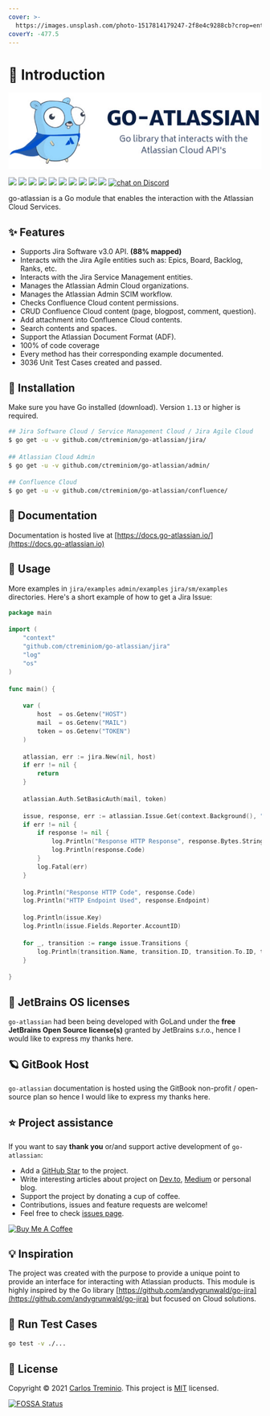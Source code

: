```yaml
---
cover: >-
  https://images.unsplash.com/photo-1517814179247-2f8e4c9288cb?crop=entropy&cs=srgb&fm=jpg&ixid=MnwxOTcwMjR8MHwxfHNlYXJjaHw5fHxtaW5pbWFsaXN0JTIwYmx1ZXxlbnwwfHx8fDE2MzU3NDM4OTU&ixlib=rb-1.2.1&q=85
coverY: -477.5
---
```


# 📑 Introduction

![](.gitbook/assets/131232958-022b0382-e6bc-42db-97b6-82fbd190e19a.png)

&#x20;[![](https://img.shields.io/github/v/release/ctreminiom/go-atlassian)](https://github.com/ctreminiom/go-atlassian/releases/latest) [![](https://pkg.go.dev/badge/github.com/ctreminiom/go-atlassian)](https://pkg.go.dev/github.com/ctreminiom/go-atlassian) [![](https://goreportcard.com/badge/ctreminiom/go-atlassian)](https://goreportcard.com/report/github.com/ctreminiom/go-atlassian) [![](https://app.fossa.com/api/projects/git%2Bgithub.com%2Fctreminiom%2Fgo-atlassian.svg?type=shield)](https://app.fossa.com/projects/git%2Bgithub.com%2Fctreminiom%2Fgo-atlassian?ref=badge\_shield) [![](https://codecov.io/gh/ctreminiom/go-atlassian/branch/main/graph/badge.svg?token=G0KPNMTIRV)](https://codecov.io/gh/ctreminiom/go-atlassian) [![](https://app.codacy.com/project/badge/Grade/fe5c1b3c9fd64f84989ae51c42803456)](https://www.codacy.com/gh/ctreminiom/go-atlassian/dashboard) [![](https://img.shields.io/badge/license-MIT-blue.svg)](https://github.com/ctreminiom/go-atlassian/blob/master/LICENSE) [![](https://img.shields.io/github/workflow/status/ctreminiom/go-atlassian/Testing?label=%F0%9F%A7%AA%20tests\&style=flat\&color=75C46B)](https://github.com/ctreminiom/go-atlassian/actions?query=workflow%3ATesting) [![](https://img.shields.io/badge/%F0%9F%92%A1%20go-documentation-00ACD7.svg?style=flat)](https://docs.go-atlassian.io) [![](https://bestpractices.coreinfrastructure.org/projects/4861/badge)](https://bestpractices.coreinfrastructure.org/projects/4861) [![chat on Discord](https://img.shields.io/discord/838149936101064724.svg?label=\&logo=discord\&logoColor=ffffff\&color=7389D8\&labelColor=6A7EC2)](https://discord.gg/yqaQFYHS)

go-atlassian is a Go module that enables the interaction with the Atlassian Cloud Services.

## ✨ Features

* Supports Jira Software v3.0 API. **(88% mapped)**
* Interacts with the Jira Agile entities such as: Epics, Board, Backlog, Ranks, etc.
* Interacts with the Jira Service Management entities.
* Manages the Atlassian Admin Cloud organizations.
* Manages the Atlassian Admin SCIM workflow.
* Checks Confluence Cloud content permissions.
* CRUD Confluence Cloud content (page, blogpost, comment, question).
* Add attachment into Confluence Cloud contents.
* Search contents and spaces.
* Support the Atlassian Document Format (ADF). &#x20;
* 100% of code coverage
* Every method has their corresponding example documented.
* 3036 Unit Test Cases created and passed.

## 🔰 Installation

Make sure you have Go installed (download). Version `1.13` or higher is required.

```bash
## Jira Software Cloud / Service Management Cloud / Jira Agile Cloud
$ go get -u -v github.com/ctreminiom/go-atlassian/jira/

## Atlassian Cloud Admin
$ go get -u -v github.com/ctreminiom/go-atlassian/admin/

## Confluence Cloud
$ go get -u -v github.com/ctreminiom/go-atlassian/confluence/
```

## 📓 Documentation

Documentation is hosted live at [https://docs.go-atlassian.io/](https://docs.go-atlassian.io)

## 📝 Usage

More examples in `jira/examples` `admin/examples` `jira/sm/examples` directories. Here's a short example of how to get a Jira Issue:

```go
package main

import (
    "context"
    "github.com/ctreminiom/go-atlassian/jira"
    "log"
    "os"
)

func main() {

    var (
        host  = os.Getenv("HOST")
        mail  = os.Getenv("MAIL")
        token = os.Getenv("TOKEN")
    )

    atlassian, err := jira.New(nil, host)
    if err != nil {
        return
    }

    atlassian.Auth.SetBasicAuth(mail, token)

    issue, response, err := atlassian.Issue.Get(context.Background(), "KP-12", nil, []string{"transitions"})
    if err != nil {
        if response != nil {
            log.Println("Response HTTP Response", response.Bytes.String())
            log.Println(response.Code)
        }
        log.Fatal(err)
    }

    log.Println("Response HTTP Code", response.Code)
    log.Println("HTTP Endpoint Used", response.Endpoint)

    log.Println(issue.Key)
    log.Println(issue.Fields.Reporter.AccountID)

    for _, transition := range issue.Transitions {
        log.Println(transition.Name, transition.ID, transition.To.ID, transition.HasScreen)
    }

}
```

## 🧳 JetBrains OS licenses

`go-atlassian` had been being developed with GoLand under the **free JetBrains Open Source license(s)** granted by JetBrains s.r.o., hence I would like to express my thanks here.

## 🪐 GitBook Host

`go-atlassian` documentation is hosted using the GitBook non-profit / open-source plan so hence I would like to express my thanks here.

## ⭐️ Project assistance

If you want to say **thank you** or/and support active development of `go-atlassian`:

* Add a [GitHub Star](https://github.com/ctreminiom/go-atlassian) to the project.
* Write interesting articles about project on [Dev.to](https://dev.to), [Medium](https://medium.com) or personal blog.
* Support the project by donating a cup of coffee.
* Contributions, issues and feature requests are welcome!
* Feel free to check [issues page](https://github.com/ctreminiom/go-atlassian/issues).

[![Buy Me A Coffee](https://www.buymeacoffee.com/assets/img/custom\_images/orange\_img.png)](https://www.buymeacoffee.com/ctreminiom)

## 💡 Inspiration

The project was created with the purpose to provide a unique point to provide an interface for interacting with Atlassian products. This module is highly inspired by the Go library [https://github.com/andygrunwald/go-jira](https://github.com/andygrunwald/go-jira) but focused on Cloud solutions.

## 🧪 Run Test Cases

```bash
go test -v ./...
```

## 📝 License

Copyright © 2021 [Carlos Treminio](https://github.com/ctreminiom). This project is [MIT](https://opensource.org/licenses/MIT) licensed.

[![FOSSA Status](https://app.fossa.com/api/projects/git%2Bgithub.com%2Fctreminiom%2Fgo-atlassian.svg?type=large)](https://app.fossa.com/projects/git%2Bgithub.com%2Fctreminiom%2Fgo-atlassian?ref=badge\_large)
